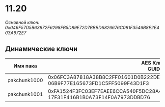 # 11.20

###### Основной ключ: 0x046F57D5B63972E6298FB5D89E72D7BBBD6826676C081F3546B8E2E403A672E7

## Динамические ключи

| Имя пака     | AES Ключ<br/>GUID                                                                                       |
|--------------|---------------------------------------------------------------------------------------------------------|
| pakchunk1000 | 0x06FC3A87818A38B8C2FF01601D0B222DE3DB05986D3E2361B6BE6478306C7BBD<br/>06B9F77E165673FD1C5FF5099F43D1F3 |
| pakchunk1001 | 0xFA1524F3FC03EF7EAEE6CCA540F5DC28A444A28E6F48F6963C6FB7C714F99C53<br/>17F31F416B1B0A73F14F0A7973DDBD76 |
